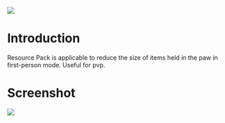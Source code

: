 ![](https://raw.githubusercontent.com/giteczek/Little-Handheld/stable/title.png)
# Introduction
Resource Pack is applicable to reduce the size of items held in the paw in first-person mode. Useful for pvp. 
# Screenshot
![](https://i.imgur.com/6dC3dbV.png)
